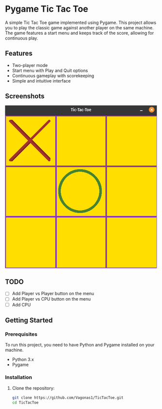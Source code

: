 # Pygame Tic Tac Toe

A simple Tic Tac Toe game implemented using Pygame. This project allows you to play the classic game against another player on the same machine. The game features a start menu and keeps track of the score, allowing for continuous play.

## Features

- Two-player mode
- Start menu with Play and Quit options
- Continuous gameplay with scorekeeping
- Simple and intuitive interface

## Screenshots

![Game Screenshot](Screenshot.png) <!-- Replace with your actual screenshot -->

## TODO

- [ ] Add Player vs Player button on the menu
- [ ] Add Player vs CPU button on the menu
- [ ] Add CPU 

## Getting Started

### Prerequisites

To run this project, you need to have Python and Pygame installed on your machine.

- Python 3.x
- Pygame

### Installation

1. Clone the repository:

   ```bash
   git clone https://github.com/Vagonas1/TicTacToe.git
   cd TicTacToe
   
